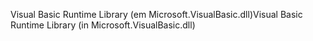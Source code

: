 <span data-ttu-id="92ac5-101">Visual Basic Runtime Library (em Microsoft.VisualBasic.dll)</span><span class="sxs-lookup"><span data-stu-id="92ac5-101">Visual Basic Runtime Library (in Microsoft.VisualBasic.dll)</span></span>